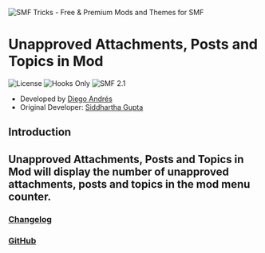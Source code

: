 ![SMF Tricks - Free & Premium Mods and Themes for SMF](https://smftricks.com/logos/logo.png)

# Unapproved Attachments, Posts and Topics in Mod
![License](https://img.shields.io/badge/License-MPL%202.0-248049) ![Hooks Only](https://img.shields.io/badge/Hooks%20Only-Yes-6041a3) ![SMF 2.1](https://img.shields.io/badge/SMF-2.1-3f73a0)

* Developed by [Diego Andrés](https://github.com/DiegoAndresCortes)
* Original Developer: [Siddhartha Gupta](https://github.com/siddhartha-gupta)

## Introduction
Unapproved Attachments, Posts and Topics in Mod will display the number of unapproved attachments, posts and topics in the mod menu counter.
---
### [Changelog](https://github.com/SMFTricks/Unapproved-Attachments-Posts-and-Topics-in-Mod/blob/main/CHANGELOG.md)
### [GitHub](https://github.com/SMFTricks/Unapproved-Attachments-Posts-and-Topics-in-Mod)
